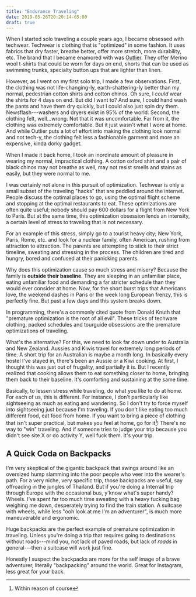 ```yaml
---
title: "Endurance Traveling"
date: 2019-05-26T20:20:14-05:00
draft: true
---
```


When I started solo traveling a couple years ago, I became obsessed
with techwear. Techwear is clothing that is "optimized" in some
fashion. It uses fabrics that dry faster, breathe better, offer more
stretch, more durability, etc. The brand that I became enamored with
was [Outlier](https://outlier.nyc). They offer Merino wool t-shirts
that could be worn for days on end, shorts that can be used as
swimming trunks, specialty button ups that are lighter than
linen. 

However, as I went on my first solo trip, I made a few
observations. First, the clothing was not life-changing-ly,
earth-shattering-ly better than my normal, pedestrian cotton shirts
and cotton chinos. Oh sure, I *could* wear the shirts for 4 days on
end. But did I want to? And sure, I could hand wash the pants and have
them dry quickly, but I could also just spin dry
them. Newsflash---washers and dryers exist in 95% of the
world. Second, the clothing felt, well...wrong. Not that it was
uncomfortable. Far from it, the clothing was extremely
comfortable. But it just wasn't what I wore at home. And while Outlier
puts a lot of effort into making the clothing look normal and not
tech-y, the clothing felt less a fashionable garment and more an
expensive, kinda dorky gadget.

When I made it back home, I took an inordinate amount of pleasure in
wearing my normal, impractical clothing. A cotton oxford shirt and a
pair of black chinos may not breathe as well, may not resist smells
and stains as easily, but they were normal to me.

I was certainly not alone in this pursuit of optimization. Techwear is
only a small subset of the traveling "hacks" that are peddled around
the internet. People discuss the optimal places to go, using the
optimal flight scheme and stopping at the optimal restaurants to
eat. These optimizations are often quite useful; nobody should pay 600
dollars for a flight from New York to Paris. But at the same time,
this optimization obsession lends an intensity, a certain level of
stress to traveling that is not necessary. 

For an example of this stress, simply go to a tourist heavy city; New
York, Paris, Rome, etc. and look for a nuclear family, often American,
rushing from attraction to attraction. The parents are attempting to
stick to their strict timeline, sweating and stressing in the
process. The children are tired and hungry, bored and confused at
their panicking parents. 

Why does this optimization cause so much stress and misery? Because
the family is **outside their baseline**. They are sleeping in an
unfamiliar place, eating unfamiliar food and demanding a far stricter
schedule than they would ever consider at home. Now, for the short
burst trips that Americans love, the weekend dashes in Paris or the
week long European frenzy, this is perfectly fine. But past a few days
and this system breaks down.

In programming, there's a commonly cited quote from Donald Knuth that
"premature optimization is the root of all evil". These tricks of
techware clothing, packed schedules and tourguide obsessions are the
premature optimizations of traveling.

What's the alternative? For this, we need to look far down under to
Australia and New Zealand. Aussies and Kiwis travel for extremely long
periods of time. A short trip for an Australian is maybe a month
long. In basically every hostel I've stayed in, there's been an Aussie
or a Kiwi cooking. At first, I thought this was just out of frugality,
and partially it is. But I recently realized that cooking allows
them to eat something closer to home, bringing them back to their
baseline. It's comforting and sustaining at the same time.

Basically, to lessen stress while traveling, do what you like to do at
home. For each of us, this is different. For instance, I don't
particularly like sightseeing as much as eating and wandering. So I
don't try to force myself into sightseeing just because I'm
traveling. If you don't like eating too much different food, eat food
from home. If you want to bring a piece of clothing that isn't super
practical, but makes you feel at home, go for it[^1]! There's no way
to "win" traveling. And if someone tries to judge your trip because
you didn't see site X or do activity Y, well fuck them. It's your trip.

[^1]: Within reason of course

## A Quick Coda on Backpacks

I'm very skeptical of the gigantic backpack that swings around like an
oversized hump slamming into the poor people who veer into the
wearer's path. For a very niche, very specific trip, those backpacks
are useful, say offroading in the jungles of Thailand. But if you're
doing a Interrail trip through Europe with the occasional bus, y'know
what's super handy?  Wheels. I've spent far too much time sweating
with a heavy fucking bag weighing me down, desperately trying to find
the train station. A suitcase with wheels, while less "ooh look at me
I'm an adventurer", is much more maneuverable and ergonomic.

Huge backpacks are the perfect example of premature optimization in
traveling. Unless you're doing a trip that requires going to
destinations without roads---mind you, not lack of paved roads, but
lack of *roads* in general---then a suitcase will work just fine.

Honestly I suspect the backpacks are more for the self image of a
brave adventurer, literally "backpacking" around the world. Great for
Instagram, less great for your back.



